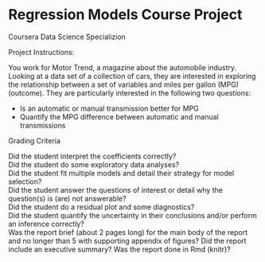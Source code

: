 # Regression Models Course Project
 Coursera Data Science Specializion 
 
Project Instructions:

You work for Motor Trend, a magazine about the automobile industry. Looking at a data set of a collection of cars, they are interested in exploring the relationship between a set of variables and miles per gallon (MPG) (outcome). They are particularly interested in the following two questions:

* Is an automatic or manual transmission better for MPG
* Quantify the MPG difference between automatic and manual transmissions  

Grading Criteria  

Did the student interpret the coefficients correctly?    
Did the student do some exploratory data analyses?  
Did the student fit multiple models and detail their strategy for model selection?  
Did the student answer the questions of interest or detail why the question(s) is (are) not answerable?  
Did the student do a residual plot and some diagnostics?  
Did the student quantify the uncertainty in their conclusions and/or perform an inference correctly?  
Was the report brief (about 2 pages long) for the main body of the report and no longer than 5 with supporting appendix of figures?
Did the report include an executive summary?
Was the report done in Rmd (knitr)?


